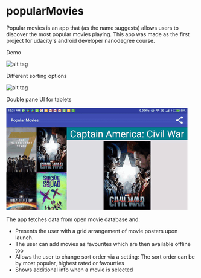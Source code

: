 # popularMovies
Popular movies is an app that (as the name suggests) allows users to discover the most popular movies playing.
This app was made as the first project for udacity's android developer nanodegree course.


Demo

![alt tag](https://github.com/aki25/popularMovies/blob/master/gifs/demo2.gif)

Different sorting options

![alt tag](https://github.com/aki25/popularMovies/blob/master/gifs/demo1.gif)

Double pane UI for tablets

![alt tag](https://github.com/aki25/popularMovies/blob/master/gifs/demoTablet.gif)

The app fetches data from open movie database and:

- Presents the user with a grid arrangement of movie posters upon launch.
- The user can add movies as favourites which are then available offline too
- Allows the user to change sort order via a setting: The sort order can be by most popular, highest rated or favourties
- Shows additional info when a movie is selected
